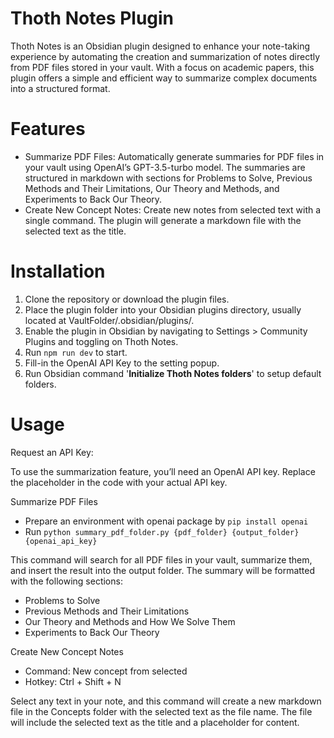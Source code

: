 # Thoth Notes Plugin

Thoth Notes is an Obsidian plugin designed to enhance your note-taking experience by automating the creation and summarization of notes directly from PDF files stored in your vault. With a focus on academic papers, this plugin offers a simple and efficient way to summarize complex documents into a structured format.

# Features

  - Summarize PDF Files: Automatically generate summaries for PDF files in your vault using OpenAI’s GPT-3.5-turbo model. The summaries are structured in markdown with sections for Problems to Solve, Previous Methods and Their Limitations, Our Theory and Methods, and Experiments to Back Our Theory.
  - Create New Concept Notes: Create new notes from selected text with a single command. The plugin will generate a markdown file with the selected text as the title.

# Installation

  1.	Clone the repository or download the plugin files.
  2.	Place the plugin folder into your Obsidian plugins directory, usually located at VaultFolder/.obsidian/plugins/.
  3.	Enable the plugin in Obsidian by navigating to Settings > Community Plugins and toggling on Thoth Notes.
  4.  Run `npm run dev` to start.
  5.  Fill-in the OpenAI API Key to the setting popup.
  6.  Run Obsidian command '**Initialize Thoth Notes folders**' to setup default folders.

# Usage

Request an API Key:

To use the summarization feature, you’ll need an OpenAI API key. Replace the placeholder in the code with your actual API key.

Summarize PDF Files

  - Prepare an environment with openai package by `pip install openai`
  - Run `python summary_pdf_folder.py {pdf_folder} {output_folder} {openai_api_key}`

This command will search for all PDF files in your vault, summarize them, and insert the result into the output folder. The summary will be formatted with the following sections:

  - Problems to Solve
  - Previous Methods and Their Limitations
  - Our Theory and Methods and How We Solve Them
  - Experiments to Back Our Theory

Create New Concept Notes

  - Command: New concept from selected
  - Hotkey: Ctrl + Shift + N

Select any text in your note, and this command will create a new markdown file in the Concepts folder with the selected text as the file name. The file will include the selected text as the title and a placeholder for content.
